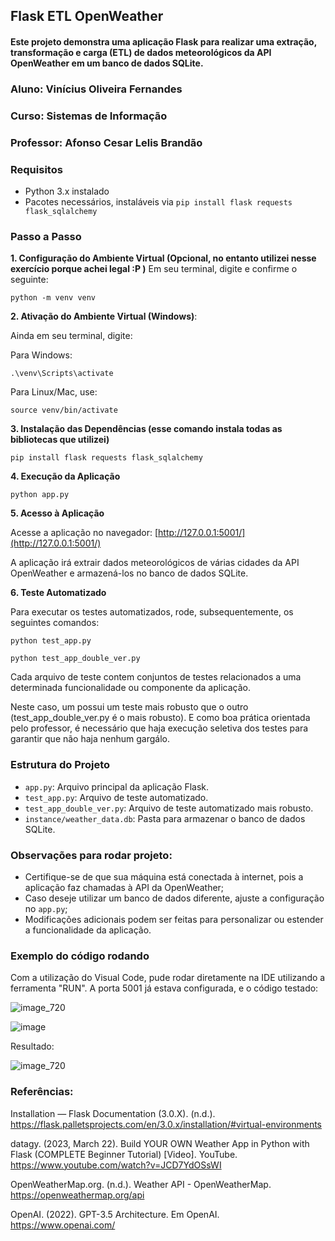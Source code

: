 ## Flask ETL OpenWeather

#### Este projeto demonstra uma aplicação Flask para realizar uma extração, transformação e carga (ETL) de dados meteorológicos da API OpenWeather em um banco de dados SQLite.

### Aluno: Vinícius Oliveira Fernandes
### Curso: Sistemas de Informação
### Professor: Afonso Cesar Lelis Brandão

### Requisitos

- Python 3.x instalado
- Pacotes necessários, instaláveis via `pip install flask requests flask_sqlalchemy`

### Passo a Passo

**1. Configuração do Ambiente Virtual (Opcional, no entanto utilizei nesse exercício porque achei legal :P )**
      Em seu terminal, digite e confirme o seguinte:

    python -m venv venv

**2. Ativação do Ambiente Virtual (Windows)**:
    
Ainda em seu terminal, digite:

Para Windows:
   
    
    .\venv\Scripts\activate
    

Para Linux/Mac, use:
    

    source venv/bin/activate
    

**3. Instalação das Dependências (esse comando instala todas as bibliotecas que utilizei)**

   
    pip install flask requests flask_sqlalchemy
    

**4. Execução da Aplicação**

    
    python app.py
    

**5. Acesso à Aplicação**

   Acesse a aplicação no navegador: [http://127.0.0.1:5001/](http://127.0.0.1:5001/)

A aplicação irá extrair dados meteorológicos de várias cidades da API OpenWeather e armazená-los no banco de dados SQLite.

**6. Teste Automatizado**

Para executar os testes automatizados, rode, subsequentemente, os seguintes comandos:

   
    python test_app.py
   
    python test_app_double_ver.py


Cada arquivo de teste contem conjuntos de testes relacionados a uma determinada funcionalidade ou componente da aplicação. 

Neste caso, um possui um teste mais robusto que o outro (test_app_double_ver.py é o mais robusto). E como boa prática orientada pelo professor, é necessário que haja execução seletiva dos testes para garantir que não haja nenhum gargálo.

### Estrutura do Projeto

- `app.py`: Arquivo principal da aplicação Flask.
- `test_app.py`: Arquivo de teste automatizado.
- `test_app_double_ver.py`: Arquivo de teste automatizado mais robusto.
- `instance/weather_data.db`: Pasta para armazenar o banco de dados SQLite.

### Observações para rodar projeto:

- Certifique-se de que sua máquina está conectada à internet, pois a aplicação faz chamadas à API da OpenWeather;
- Caso deseje utilizar um banco de dados diferente, ajuste a configuração no `app.py`;
- Modificações adicionais podem ser feitas para personalizar ou estender a funcionalidade da aplicação.

### Exemplo do código rodando

Com a utilização do Visual Code, pude rodar diretamente na IDE utilizando a ferramenta "RUN". A porta 5001 já estava configurada, e o código testado:

![image_720](https://github.com/Vfernandes1/exercicio_etl_flask/assets/99264567/e1a8b63f-9594-48f1-9fcb-49404ad2ae97)


![image](https://github.com/Vfernandes1/exercicio_etl_flask/assets/99264567/ce2d5038-0bfb-40b6-bfd6-28e5dbf6e882)

Resultado:

![image_720](https://github.com/Vfernandes1/exercicio_etl_flask/assets/99264567/85c0471a-c6cb-4200-af6c-e889a969402c)


### Referências:

Installation — Flask Documentation (3.0.X). (n.d.). https://flask.palletsprojects.com/en/3.0.x/installation/#virtual-environments

datagy. (2023, March 22). Build YOUR OWN Weather App in Python with Flask (COMPLETE Beginner Tutorial) [Video]. YouTube. https://www.youtube.com/watch?v=JCD7YdOSsWI

OpenWeatherMap.org. (n.d.). Weather API - OpenWeatherMap. https://openweathermap.org/api

OpenAI. (2022). GPT-3.5 Architecture. Em OpenAI. https://www.openai.com/ 
